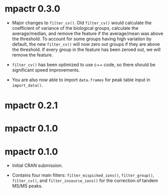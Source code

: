# mpactr 0.3.0

* Major changes to `filter_cv()`. Old `filter_cv()` would calculate the coefficient of variance of the biological groups, calculate the average/median, and remove the feature if the average/mean was above the threshold. To account for some groups having high variation by default, the new `filter_cv()` will now zero out groups if they are above the threshold. If every group in the feature has been zeroed out, we will remove the feature. 

* `filter_cv()` has been optimized to use c++ code, so there should be significant speed improvements.

* You are also now able to import `data.frames` for peak table input in `import_data()`.

# mpactr 0.2.1

# mpactr 0.1.0

# mpactr 0.1.0

* Initial CRAN submission.

* Contains four main filters: `filter_mispicked_ions()`, `filter_group()`, `filter_cv()`, and `filter_insource_ions()` for the correction of tandem MS/MS peaks.


